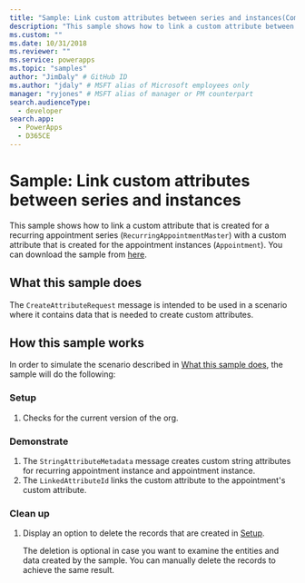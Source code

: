 ```yaml
---
title: "Sample: Link custom attributes between series and instances(Common Data Service) | Microsoft Docs" # Intent and product brand in a unique string of 43-59 chars including spaces
description: "This sample shows how to link a custom attribute between series and instances" # 115-145 characters including spaces. This abstract displays in the search result.
ms.custom: ""
ms.date: 10/31/2018
ms.reviewer: ""
ms.service: powerapps
ms.topic: "samples"
author: "JimDaly" # GitHub ID
ms.author: "jdaly" # MSFT alias of Microsoft employees only
manager: "ryjones" # MSFT alias of manager or PM counterpart
search.audienceType: 
  - developer
search.app: 
  - PowerApps
  - D365CE
---
```

# Sample: Link custom attributes between series and instances

This sample shows how to link a custom attribute that is created for a recurring appointment series (`RecurringAppointmentMaster`) with a custom attribute that is created for the appointment instances (`Appointment`). You can download the sample from [here](https://github.com/Microsoft/PowerApps-Samples/tree/master/cds/orgsvc/C%23/LinkAttributes).

## What this sample does

The `CreateAttributeRequest` message is intended to be used in a scenario where it contains data that is needed to create custom attributes.

## How this sample works

In order to simulate the scenario described in [What this sample does](#what-this-sample-does), the sample will do the following:

### Setup

1. Checks for the current version of the org.

### Demonstrate

1. The `StringAttributeMetadata` message creates custom string attributes for recurring appointment instance and appointment instance.
2. The `LinkedAttributeId` links the custom attribute to the appointment's custom attribute.

### Clean up

1. Display an option to delete the records that are created in [Setup](#setup).

    The deletion is optional in case you want to examine the entities and data created by the sample. You can manually delete the records to achieve the same result.
